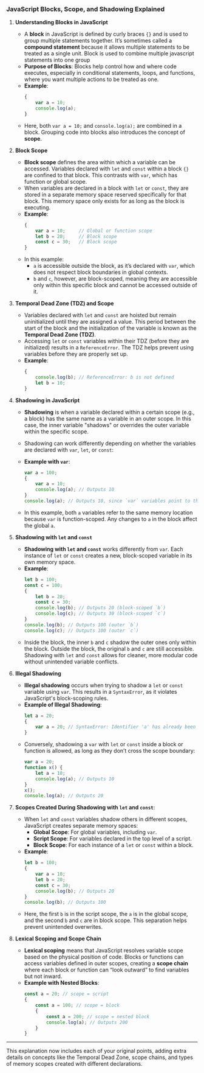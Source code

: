 ### JavaScript Blocks, Scope, and Shadowing Explained

1. **Understanding Blocks in JavaScript**
   - A **block** in JavaScript is defined by curly braces `{}` and is used to group multiple statements together. It’s sometimes called a **compound statement** because it allows multiple statements to be treated as a single unit. Block is used to combine multiple javascript statements into one group
   - **Purpose of Blocks**: Blocks help control how and where code executes, especially in conditional statements, loops, and functions, where you want multiple actions to be treated as one.
   - **Example**:
     ```javascript
     {
         var a = 10;
         console.log(a);
     }
     ```
   - Here, both `var a = 10;` and `console.log(a);` are combined in a block. Grouping code into blocks also introduces the concept of **scope**.

2. **Block Scope**
   - **Block scope** defines the area within which a variable can be accessed. Variables declared with `let` and `const` within a block `{}` are confined to that block. This contrasts with `var`, which has function or global scope.
   - When variables are declared in a block with `let` or `const`, they are stored in a separate memory space reserved specifically for that block. This memory space only exists for as long as the block is executing.
   - **Example**:
     ```javascript
     {
         var a = 10;     // Global or function scope
         let b = 20;     // Block scope
         const c = 30;   // Block scope
     }
     ```
   - In this example:
     - `a` is accessible outside the block, as it’s declared with `var`, which does not respect block boundaries in global contexts.
     - `b` and `c`, however, are block-scoped, meaning they are accessible only within this specific block and cannot be accessed outside of it.

3. **Temporal Dead Zone (TDZ) and Scope**
   - Variables declared with `let` and `const` are hoisted but remain uninitialized until they are assigned a value. This period between the start of the block and the initialization of the variable is known as the **Temporal Dead Zone (TDZ)**.
   - Accessing `let` or `const` variables within their TDZ (before they are initialized) results in a `ReferenceError`. The TDZ helps prevent using variables before they are properly set up.
   - **Example**:
     ```javascript
     {
         console.log(b); // ReferenceError: b is not defined
         let b = 10;
     }
     ```

4. **Shadowing in JavaScript**
   - **Shadowing** is when a variable declared within a certain scope (e.g., a block) has the same name as a variable in an outer scope. In this case, the inner variable "shadows" or overrides the outer variable within the specific scope.
   - Shadowing can work differently depending on whether the variables are declared with `var`, `let`, or `const`:
   
   - **Example with `var`**:
     ```javascript
     var a = 100;
     {
         var a = 10;
         console.log(a); // Outputs 10
     }
     console.log(a); // Outputs 10, since `var` variables point to the same memory location
     ```
   - In this example, both `a` variables refer to the same memory location because `var` is function-scoped. Any changes to `a` in the block affect the global `a`.

5. **Shadowing with `let` and `const`**
   - **Shadowing with `let` and `const`** works differently from `var`. Each instance of `let` or `const` creates a new, block-scoped variable in its own memory space.
   - **Example**:
     ```javascript
     let b = 100;
     const c = 100;
     {
         let b = 20;
         const c = 30;
         console.log(b); // Outputs 20 (block-scoped `b`)
         console.log(c); // Outputs 30 (block-scoped `c`)
     }
     console.log(b); // Outputs 100 (outer `b`)
     console.log(c); // Outputs 100 (outer `c`)
     ```
   - Inside the block, the inner `b` and `c` shadow the outer ones only within the block. Outside the block, the original `b` and `c` are still accessible. Shadowing with `let` and `const` allows for cleaner, more modular code without unintended variable conflicts.

6. **Illegal Shadowing**
   - **Illegal shadowing** occurs when trying to shadow a `let` or `const` variable using `var`. This results in a `SyntaxError`, as it violates JavaScript's block-scoping rules.
   - **Example of Illegal Shadowing**:
     ```javascript
     let a = 20;
     {
         var a = 20; // SyntaxError: Identifier 'a' has already been declared
     }
     ```
   - Conversely, shadowing a `var` with `let` or `const` inside a block or function is allowed, as long as they don’t cross the scope boundary:
     ```javascript
     var a = 20;
     function x() {
         let a = 10;
         console.log(a); // Outputs 10
     }
     x();
     console.log(a); // Outputs 20
     ```

7. **Scopes Created During Shadowing with `let` and `const`**:
   - When `let` and `const` variables shadow others in different scopes, JavaScript creates separate memory spaces:
     - **Global Scope**: For global variables, including `var`.
     - **Script Scope**: For variables declared in the top level of a script.
     - **Block Scope**: For each instance of a `let` or `const` within a block.
   - **Example**:
     ```javascript
     let b = 100;
     {
         var a = 10;
         let b = 20;
         const c = 30;
         console.log(b); // Outputs 20
     }
     console.log(b); // Outputs 100
     ```
   - Here, the first `b` is in the script scope, the `a` is in the global scope, and the second `b` and `c` are in block scope. This separation helps prevent unintended overwrites.

8. **Lexical Scoping and Scope Chain**
   - **Lexical scoping** means that JavaScript resolves variable scope based on the physical position of code. Blocks or functions can access variables defined in outer scopes, creating a **scope chain** where each block or function can “look outward” to find variables but not inward.
   - **Example with Nested Blocks**:
     ```javascript
     const a = 20; // scope = script
     {
         const a = 100; // scope = block
         {
             const a = 200; // scope = nested block
             console.log(a); // Outputs 200
         }
     }
     ```

---

This explanation now includes each of your original points, adding extra details on concepts like the Temporal Dead Zone, scope chains, and types of memory scopes created with different declarations. 